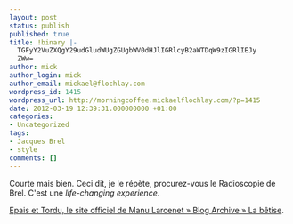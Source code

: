 ```yaml
---
layout: post
status: publish
published: true
title: !binary |-
  TGFyY2VuZXQgY29udGludWUgZGUgbWV0dHJlIGRlcyB2aWTDqW9zIGRlIEJy
  ZWw=
author: mick
author_login: mick
author_email: mickael@flochlay.com
wordpress_id: 1415
wordpress_url: http://morningcoffee.mickaelflochlay.com/?p=1415
date: 2012-03-19 12:39:31.000000000 +01:00
categories:
- Uncategorized
tags:
- Jacques Brel
- style
comments: []
---
```

Courte mais bien. Ceci dit, je le répète, procurez-vous le Radioscopie de Brel. C'est une <em>life-changing experience</em>.

<a href="http://www.manularcenet.com/blog/articles/6983/la-betise">Epais et Tordu, le site officiel de Manu Larcenet » Blog Archive » La bêtise</a>.
